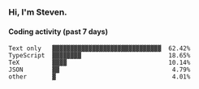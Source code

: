 ### Hi, I'm Steven.

#### Coding activity (past 7 days)
```
Text only   ▓▓▓▓▓▓▓▓▓▓▓▓▓▓▓▓▓▓▓▓▓▓▓▓▓▓▓▓▓▓  62.42%
TypeScript  ▓▓▓▓▓▓▓▓                        18.65%
TeX         ▓▓▓▓                            10.14%
JSON        ▓▓                               4.79%
other       ▓                                4.01%
```
